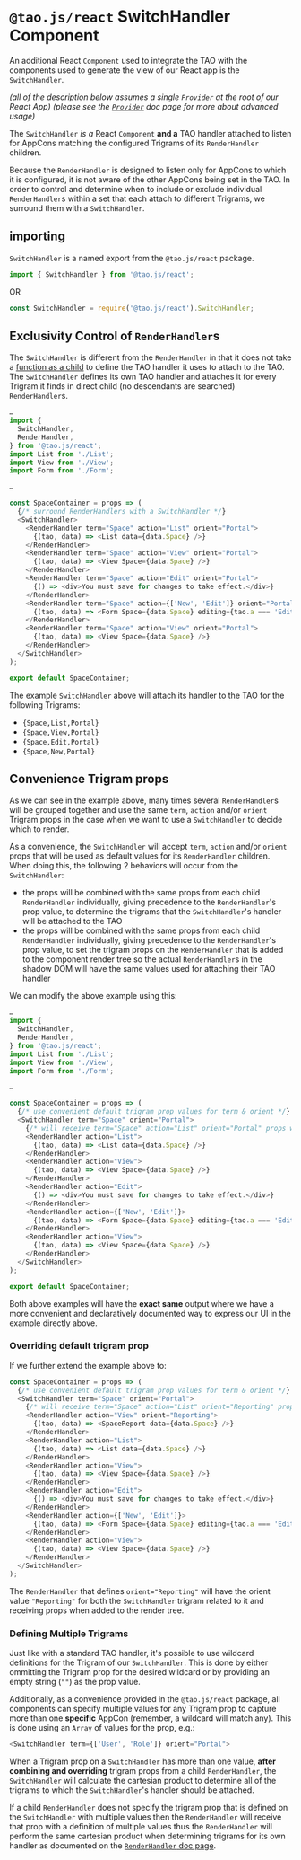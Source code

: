 # `@tao.js/react` SwitchHandler Component

An additional React `Component` used to integrate the TAO with the components used to generate the
view of our React app is the `SwitchHandler`.

_(all of the description below assumes a single `Provider` at the root of our React App)_
_(please see the [`Provider`](provider.md#advanced-usage) doc page for more about advanced usage)_

The `SwitchHandler` _is a_ React `Component` **and a** TAO handler attached to listen for AppCons
matching the configured Trigrams of its `RenderHandler` children.

Because the `RenderHandler` is designed to listen only for AppCons to which it is configured, it is
not aware of the other AppCons being set in the TAO.  In order to control and determine when to
include or exclude individual `RenderHandler`s within a set that each attach to different Trigrams,
we surround them with a `SwitchHandler`.

## importing

`SwitchHandler` is a named export from the `@tao.js/react` package.

```javascript
import { SwitchHandler } from '@tao.js/react';
```

OR

```javascript
const SwitchHandler = require('@tao.js/react').SwitchHandler;
```

## Exclusivity Control of `RenderHandler`s

The `SwitchHandler` is different from the `RenderHandler` in that it does not take a [function as a child](https://reactjs.org/docs/render-props.html#using-props-other-than-render)
to define the TAO handler it uses to attach to the TAO.  The `SwitchHandler` defines its own TAO
handler and attaches it for every Trigram it finds in direct child (no descendants are searched)
`RenderHandler`s.

```javascript
…
import {
  SwitchHandler,
  RenderHandler,
} from '@tao.js/react';
import List from './List';
import View from './View';
import Form from './Form';

…

const SpaceContainer = props => (
  {/* surround RenderHandlers with a SwitchHandler */}
  <SwitchHandler>
    <RenderHandler term="Space" action="List" orient="Portal">
      {(tao, data) => <List data={data.Space} />}
    </RenderHandler>
    <RenderHandler term="Space" action="View" orient="Portal">
      {(tao, data) => <View Space={data.Space} />}
    </RenderHandler>
    <RenderHandler term="Space" action="Edit" orient="Portal">
      {() => <div>You must save for changes to take effect.</div>}
    </RenderHandler>
    <RenderHandler term="Space" action={['New', 'Edit']} orient="Portal">
      {(tao, data) => <Form Space={data.Space} editing={tao.a === 'Edit'} />}
    </RenderHandler>
    <RenderHandler term="Space" action="View" orient="Portal">
      {(tao, data) => <View Space={data.Space} />}
    </RenderHandler>
  </SwitchHandler>
);

export default SpaceContainer;
```

The example `SwitchHandler` above will attach its handler to the TAO for the following Trigrams:

* `{Space,List,Portal}`
* `{Space,View,Portal}`
* `{Space,Edit,Portal}`
* `{Space,New,Portal}`

## Convenience Trigram props

As we can see in the example above, many times several `RenderHandler`s will be grouped together
and use the same `term`, `action` and/or `orient` Trigram props in the case when we want to use
a `SwitchHandler` to decide which to render.

As a convenience, the `SwitchHandler` will accept `term`, `action` and/or `orient` props that will
be used as default values for its `RenderHandler` children.  When doing this, the following 2
behaviors will occur from the `SwitchHandler`:

* the props will be combined with the same props from each child `RenderHandler` individually,
  giving precedence to the `RenderHandler`'s prop value, to determine the trigrams that the
  `SwitchHandler`'s handler will be attached to the TAO
* the props will be combined with the same props from each child `RenderHandler` individually,
  giving precedence to the `RenderHandler`'s prop value, to set the trigram props on the
  `RenderHandler` that is added to the component render tree so the actual `RenderHandler`s in
  the shadow DOM will have the same values used for attaching their TAO handler

We can modify the above example using this:

```javascript
…
import {
  SwitchHandler,
  RenderHandler,
} from '@tao.js/react';
import List from './List';
import View from './View';
import Form from './Form';

…

const SpaceContainer = props => (
  {/* use convenient default trigram prop values for term & orient */}
  <SwitchHandler term="Space" orient="Portal">
    {/* will receive term="Space" action="List" orient="Portal" props when rendered to the tree */}
    <RenderHandler action="List">
      {(tao, data) => <List data={data.Space} />}
    </RenderHandler>
    <RenderHandler action="View">
      {(tao, data) => <View Space={data.Space} />}
    </RenderHandler>
    <RenderHandler action="Edit">
      {() => <div>You must save for changes to take effect.</div>}
    </RenderHandler>
    <RenderHandler action={['New', 'Edit']}>
      {(tao, data) => <Form Space={data.Space} editing={tao.a === 'Edit'} />}
    </RenderHandler>
    <RenderHandler action="View">
      {(tao, data) => <View Space={data.Space} />}
    </RenderHandler>
  </SwitchHandler>
);

export default SpaceContainer;
```

Both above examples will have the **exact same** output where we have a more convenient and
declaratively documented way to express our UI in the example directly above.

### Overriding default trigram prop

If we further extend the example above to:

```javascript
const SpaceContainer = props => (
  {/* use convenient default trigram prop values for term & orient */}
  <SwitchHandler term="Space" orient="Portal">
    {/* will receive term="Space" action="List" orient="Reporting" props when rendered to the tree */}
    <RenderHandler action="View" orient="Reporting">
      {(tao, data) => <SpaceReport data={data.Space} />}
    </RenderHandler>
    <RenderHandler action="List">
      {(tao, data) => <List data={data.Space} />}
    </RenderHandler>
    <RenderHandler action="View">
      {(tao, data) => <View Space={data.Space} />}
    </RenderHandler>
    <RenderHandler action="Edit">
      {() => <div>You must save for changes to take effect.</div>}
    </RenderHandler>
    <RenderHandler action={['New', 'Edit']}>
      {(tao, data) => <Form Space={data.Space} editing={tao.a === 'Edit'} />}
    </RenderHandler>
    <RenderHandler action="View">
      {(tao, data) => <View Space={data.Space} />}
    </RenderHandler>
  </SwitchHandler>
);
```

The `RenderHandler` that defines `orient="Reporting"` will have the orient value `"Reporting"` for
both the `SwitchHandler` trigram related to it and receiving props when added to the render tree.

### Defining Multiple Trigrams

Just like with a standard TAO handler, it's possible to use wildcard definitions for the Trigram
of our `SwitchHandler`.  This is done by either ommitting the Trigram prop for the desired wildcard
or by providing an empty string (`""`) as the prop value.

Additionally, as a convenience provided in the `@tao.js/react` package, all components can specify
multiple values for any Trigram prop to capture more than one **specific** AppCon (remember, a
wildcard will match any).  This is done using an `Array` of values for the prop, e.g.:

```javascript
<SwitchHandler term={['User', 'Role']} orient="Portal">
```

When a Trigram prop on a `SwitchHandler` has more than one value, **after combining and overriding**
trigram props from a child `RenderHandler`, the `SwitchHandler` will calculate the cartesian product
to determine all of the trigrams to which the `SwitchHandler`'s handler should be attached.

If a child `RenderHandler` does not specify the trigram prop that is defined on the `SwitchHandler`
with multiple values then the `RenderHandler` will receive that prop with a definition of multiple
values thus the `RenderHandler` will perform the same cartesian product when determining trigrams
for its own handler as documented on the [`RenderHandler` doc page](render-handler.md#defining-multiple-trigrams).

